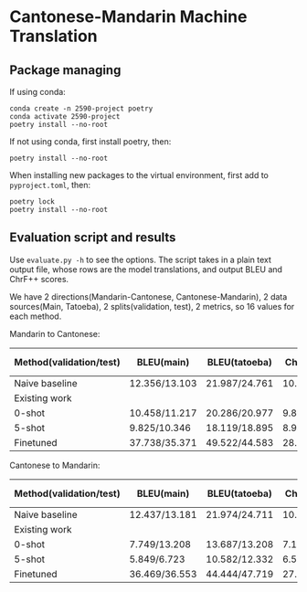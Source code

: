 # Cantonese-Mandarin Machine Translation

## Package managing

If using conda:

```
conda create -n 2590-project poetry
conda activate 2590-project
poetry install --no-root
```

If not using conda, first install poetry, then:

```
poetry install --no-root
```

When installing new packages to the virtual environment, first add to `pyproject.toml`, then:

```
poetry lock
poetry install --no-root
```

## Evaluation script and results

Use `evaluate.py -h` to see the options. The script takes in a plain text output file, whose rows are the model translations, and output BLEU and ChrF++ scores.

We have 2 directions(Mandarin-Cantonese, Cantonese-Mandarin), 2 data sources(Main, Tatoeba), 2 splits(validation, test), 2 metrics, so 16 values for each method.

Mandarin to Cantonese:

| Method(validation/test) | BLEU(main)    | BLEU(tatoeba) | ChrF++(main)  | ChrF++(tatoeba) |
| ----------------------- | ------------- | ------------- | ------------- | --------------- |
| Naive baseline          | 12.356/13.103 | 21.987/24.761 | 10.872/11.373 | 16.195/16.645   |
| Existing work           |               |               |               |                 |
| 0-shot                  | 10.458/11.217 | 20.286/20.977 | 9.824/10.368  | 15.641/16.085   |
| 5-shot                  | 9.825/10.346  | 18.119/18.895 | 8.946/9.059   | 13.818/14.584   |
| Finetuned               | 37.738/35.371 | 49.522/44.583 | 28.841/26.197 | 38.884/35.274   |

Cantonese to Mandarin:

| Method(validation/test) | BLEU(main)    | BLEU(tatoeba) | ChrF++(main)  | ChrF++(tatoeba) |
| ----------------------- | ------------- | ------------- | ------------- | --------------- |
| Naive baseline          | 12.437/13.181 | 21.974/24.711 | 10.617/11.136 | 16.450/16.825   |
| Existing work           |               |               |               |                 |
| 0-shot                  | 7.749/13.208  | 13.687/13.208 | 7.177/10.995  | 11.061/10.995   |
| 5-shot                  | 5.849/6.723   | 10.582/12.332 | 6.552/6.832   | 9.520/10.064    |
| Finetuned               | 36.469/36.553 | 44.444/47.719 | 27.028/27.471 | 31.874/37.925   |
